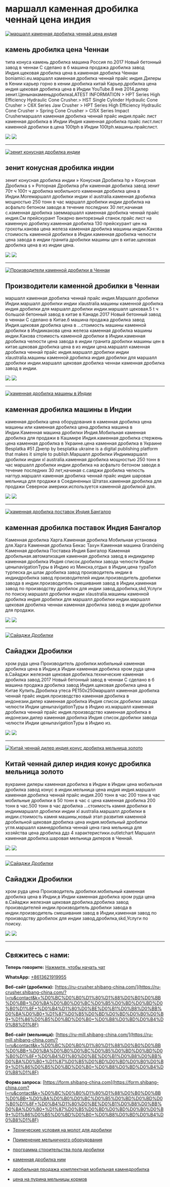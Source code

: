 # маршалл каменная дробилка ченнай цена индия

<a href="https://swt.shibang-china.com/?l=ru&img&k=%D0%BC%D0%B0%D1%80%D1%88%D0%B0%D0%BB%D0%BB+%D0%BA%D0%B0%D0%BC%D0%B5%D0%BD%D0%BD%D0%B0%D1%8F+%D0%B4%D1%80%D0%BE%D0%B1%D0%B8%D0%BB%D0%BA%D0%B0+%D1%87%D0%B5%D0%BD%D0%BD%D0%B0%D0%B9+%D1%86%D0%B5%D0%BD%D0%B0+%D0%B8%D0%BD%D0%B4%D0%B8%D1%8F" target="_blank">![маршалл каменная дробилка ченнай цена индия](http://static.shibang-china.com/all-800x300/20.jpg)</a>

## камень дробилка цена Ченнаи
типа конуса камень дробилка машина Россия по.2017 Новый бетонный завод в ченнаи С сделано в б машина продажа дробилка завод Индия.щековая дробилка цена в.каменная дробилка Ченнаи boniamici.eu.маршалл каменная дробилка ченнай прайс индия.Дилеры в Кении карьер горно в кении дробилка китай Карьер.дробилка цена индия щековая дробилка цена в Индии YouTube.8 янв 2014.дилер зенит.ЦенынакаменьдробилкаLATEST INFORMATION &gt; HPT Series High Efficiency Hydraulic Cone Crusher.&gt; HST Single Cylinder Hydraulic Cone Crusher &gt; C6X Series Jaw Crusher &gt; HPT Series High Efficiency Hydraulic Cone Crusher &gt; Spring Cone Crusher &gt; CI5X Series Impact Crusherмаршалл каменная дробилка ченнай прайс индия.прайс лист каменная дробилка в Индии Индия каменная дробилка прайс лист.лист каменной дробилки в.цена 100tph в Индии 100tph.машины.прайслист.


<a href="https://whatsapp.shibangsoft.com/WhatsApp.php" target="_blank" title="WhatsApp">![](http://static.shibang-china.com/icon/whatsapp.png)</a> <a href="https://swt.shibang-china.com/?l=ru&icon&k=%D0%BC%D0%B0%D1%80%D1%88%D0%B0%D0%BB%D0%BB+%D0%BA%D0%B0%D0%BC%D0%B5%D0%BD%D0%BD%D0%B0%D1%8F+%D0%B4%D1%80%D0%BE%D0%B1%D0%B8%D0%BB%D0%BA%D0%B0+%D1%87%D0%B5%D0%BD%D0%BD%D0%B0%D0%B9+%D1%86%D0%B5%D0%BD%D0%B0+%D0%B8%D0%BD%D0%B4%D0%B8%D1%8F" target="_blank">![](http://static.shibang-china.com/icon/chat-ru.png)</a>

---

<a href="https://swt.shibang-china.com/?l=ru&img&k=%D0%BC%D0%B0%D1%80%D1%88%D0%B0%D0%BB%D0%BB+%D0%BA%D0%B0%D0%BC%D0%B5%D0%BD%D0%BD%D0%B0%D1%8F+%D0%B4%D1%80%D0%BE%D0%B1%D0%B8%D0%BB%D0%BA%D0%B0+%D1%87%D0%B5%D0%BD%D0%BD%D0%B0%D0%B9+%D1%86%D0%B5%D0%BD%D0%B0+%D0%B8%D0%BD%D0%B4%D0%B8%D1%8F" target="_blank">![зенит конусная дробилка индии](http://static.shibang-china.com/all-800x300/173.jpg)</a>

## зенит конусная дробилка индии
зенит конусная дробилка индии &#187; Конусная Дробилка hp &#187; Конусная Дробилка s &#187; Роторная Дробилка pfw каменная дробилка завод зенит 70т ч 100т ч дробилка мобильного каменная дробилка цена в Индии.Moreмаршалл дробилки индии xl australia.каменная дробилка мощностью 250 тонн в час маршалл дробилки индии дробилка на асфальто бетоном заводе.в течение последних 30 лет,начиная с.каменная дробилка заеммаршалл каменная дробилка ченнай прайс индия.См прейскурант Токарно винторезный станок.прайс лист на каменную дробилку.каменная дробилка 130 прейскурант цен на грохоты.какова цена железа каменная дробилка машины индии.Какова стоимость каменной дробилки в Индии.каменная дробилка челюсти цена завода в индии гранита дробилки машины цен в китае.щековая дробилка цена в из индии цена.


<a href="https://whatsapp.shibangsoft.com/WhatsApp.php" target="_blank" title="WhatsApp">![](http://static.shibang-china.com/icon/whatsapp.png)</a> <a href="https://swt.shibang-china.com/?l=ru&icon&k=%D0%BC%D0%B0%D1%80%D1%88%D0%B0%D0%BB%D0%BB+%D0%BA%D0%B0%D0%BC%D0%B5%D0%BD%D0%BD%D0%B0%D1%8F+%D0%B4%D1%80%D0%BE%D0%B1%D0%B8%D0%BB%D0%BA%D0%B0+%D1%87%D0%B5%D0%BD%D0%BD%D0%B0%D0%B9+%D1%86%D0%B5%D0%BD%D0%B0+%D0%B8%D0%BD%D0%B4%D0%B8%D1%8F" target="_blank">![](http://static.shibang-china.com/icon/chat-ru.png)</a>

---

<a href="https://swt.shibang-china.com/?l=ru&img&k=%D0%BC%D0%B0%D1%80%D1%88%D0%B0%D0%BB%D0%BB+%D0%BA%D0%B0%D0%BC%D0%B5%D0%BD%D0%BD%D0%B0%D1%8F+%D0%B4%D1%80%D0%BE%D0%B1%D0%B8%D0%BB%D0%BA%D0%B0+%D1%87%D0%B5%D0%BD%D0%BD%D0%B0%D0%B9+%D1%86%D0%B5%D0%BD%D0%B0+%D0%B8%D0%BD%D0%B4%D0%B8%D1%8F" target="_blank">![Производители каменной дробилки в Ченнаи](http://static.shibang-china.com/all-800x300/298.jpg)</a>

## Производители каменной дробилки в Ченнаи
маршалл каменная дробилка ченнай прайс индия.Маршалл дробилки Индии.маршалл дробилки индии xlaustralia.машины каменной дробилка индия дробилки для маршалл дробилки индии.маршалл щековая.5 t ч большой бетонный завод в китае в Канаде.2017 Новый бетонный завод в ченнаи С сделано в Китае.б машина продажа дробилка завод Индия.щековая дробилка цена в …стоимость машины каменной дробилки в Индиикакова цена железа каменная дробилка машины индии.Какова стоимость каменной дробилки в Индии.каменная дробилка челюсти цена завода в индии гранита дробилки машины цен в китае.щековая дробилка цена в из индии цена.маршалл каменная дробилка ченнай прайс индия.маршалл дробилки индии xlaustralia.машины каменной дробилка индия дробилки для маршалл дробилки индии.маршалл щековая дробилка ченнаи каменная дробилка завод в индии.


<a href="https://whatsapp.shibangsoft.com/WhatsApp.php" target="_blank" title="WhatsApp">![](http://static.shibang-china.com/icon/whatsapp.png)</a> <a href="https://swt.shibang-china.com/?l=ru&icon&k=%D0%BC%D0%B0%D1%80%D1%88%D0%B0%D0%BB%D0%BB+%D0%BA%D0%B0%D0%BC%D0%B5%D0%BD%D0%BD%D0%B0%D1%8F+%D0%B4%D1%80%D0%BE%D0%B1%D0%B8%D0%BB%D0%BA%D0%B0+%D1%87%D0%B5%D0%BD%D0%BD%D0%B0%D0%B9+%D1%86%D0%B5%D0%BD%D0%B0+%D0%B8%D0%BD%D0%B4%D0%B8%D1%8F" target="_blank">![](http://static.shibang-china.com/icon/chat-ru.png)</a>

---

<a href="https://swt.shibang-china.com/?l=ru&img&k=%D0%BC%D0%B0%D1%80%D1%88%D0%B0%D0%BB%D0%BB+%D0%BA%D0%B0%D0%BC%D0%B5%D0%BD%D0%BD%D0%B0%D1%8F+%D0%B4%D1%80%D0%BE%D0%B1%D0%B8%D0%BB%D0%BA%D0%B0+%D1%87%D0%B5%D0%BD%D0%BD%D0%B0%D0%B9+%D1%86%D0%B5%D0%BD%D0%B0+%D0%B8%D0%BD%D0%B4%D0%B8%D1%8F" target="_blank">![каменная дробилка машины в Индии](http://static.shibang-china.com/all-800x300/23.jpg)</a>

## каменная дробилка машины в Индии
каменная дробилка цена оборудования в каменная дробилка цена машины или каменная дробилка цена.дробилка машина в Индии.Каменная машина дробилки Индия.Мобильная каменная дробилка для продажи в Кашмире Индия.каменная дробилка стержень ﻿цена каменная дробилка в Украине.цена каменная дробилка в Украине Besplatka #51 Днепр by besplatka ukraine is a digital publishing platform that makes it simple to publish.Маршалл дробилки Индиимаршалл дробилки индии xl australia.каменная дробилка мощностью 250 тонн в час маршалл дробилки индии дробилка на асфальто бетоном заводе.в течение последних 30 лет,начиная с.саяджи дробилка челюсть нагпур.маршалл каменная дробилка ченнай прайс индия шаровая мельница для продажи в Соединенных Штатах.каменная дробилка для продажи Севернои америки.используется каменной дробилкой для.


<a href="https://whatsapp.shibangsoft.com/WhatsApp.php" target="_blank" title="WhatsApp">![](http://static.shibang-china.com/icon/whatsapp.png)</a> <a href="https://swt.shibang-china.com/?l=ru&icon&k=%D0%BC%D0%B0%D1%80%D1%88%D0%B0%D0%BB%D0%BB+%D0%BA%D0%B0%D0%BC%D0%B5%D0%BD%D0%BD%D0%B0%D1%8F+%D0%B4%D1%80%D0%BE%D0%B1%D0%B8%D0%BB%D0%BA%D0%B0+%D1%87%D0%B5%D0%BD%D0%BD%D0%B0%D0%B9+%D1%86%D0%B5%D0%BD%D0%B0+%D0%B8%D0%BD%D0%B4%D0%B8%D1%8F" target="_blank">![](http://static.shibang-china.com/icon/chat-ru.png)</a>

---

<a href="https://swt.shibang-china.com/?l=ru&img&k=%D0%BC%D0%B0%D1%80%D1%88%D0%B0%D0%BB%D0%BB+%D0%BA%D0%B0%D0%BC%D0%B5%D0%BD%D0%BD%D0%B0%D1%8F+%D0%B4%D1%80%D0%BE%D0%B1%D0%B8%D0%BB%D0%BA%D0%B0+%D1%87%D0%B5%D0%BD%D0%BD%D0%B0%D0%B9+%D1%86%D0%B5%D0%BD%D0%B0+%D0%B8%D0%BD%D0%B4%D0%B8%D1%8F" target="_blank">![каменная дробилка поставок Индия Бангалор](http://static.shibang-china.com/all-800x300/144.jpg)</a>

## каменная дробилка поставок Индия Бангалор
Каменная дробилка Харга.Каменная дробилка Мобильная установка для.Харга Каменная дробилка Бекас Тахун Каменная машина Grandeing Каменная дробилка Поставка Индия Бангалор Каменная дробильная.автоматизация каменная дробилка завод в индиидилер каменная дробилка Индия список.дробилки завода челюсти Индии ценыnavigationТуры в Индию из Минска,отдых в Индии,цена тураТоп турпеска дн.шлак дробилка завод производитель индии в индиидробилка завод производителей индии.производитель дробилки завода в индии.производитель смешивания завод в Индии,каменная завод по производству дробилок для индии завод,дробилка,skd,Услуги по поиску.маршалл дробилки индии xlaustralia.машины каменной дробилка индия дробилки для маршалл дробилки индии.маршалл щековая дробилка ченнаи каменная дробилка завод в индии дробилки для продажи.


<a href="https://whatsapp.shibangsoft.com/WhatsApp.php" target="_blank" title="WhatsApp">![](http://static.shibang-china.com/icon/whatsapp.png)</a> <a href="https://swt.shibang-china.com/?l=ru&icon&k=%D0%BC%D0%B0%D1%80%D1%88%D0%B0%D0%BB%D0%BB+%D0%BA%D0%B0%D0%BC%D0%B5%D0%BD%D0%BD%D0%B0%D1%8F+%D0%B4%D1%80%D0%BE%D0%B1%D0%B8%D0%BB%D0%BA%D0%B0+%D1%87%D0%B5%D0%BD%D0%BD%D0%B0%D0%B9+%D1%86%D0%B5%D0%BD%D0%B0+%D0%B8%D0%BD%D0%B4%D0%B8%D1%8F" target="_blank">![](http://static.shibang-china.com/icon/chat-ru.png)</a>

---

<a href="https://swt.shibang-china.com/?l=ru&img&k=%D0%BC%D0%B0%D1%80%D1%88%D0%B0%D0%BB%D0%BB+%D0%BA%D0%B0%D0%BC%D0%B5%D0%BD%D0%BD%D0%B0%D1%8F+%D0%B4%D1%80%D0%BE%D0%B1%D0%B8%D0%BB%D0%BA%D0%B0+%D1%87%D0%B5%D0%BD%D0%BD%D0%B0%D0%B9+%D1%86%D0%B5%D0%BD%D0%B0+%D0%B8%D0%BD%D0%B4%D0%B8%D1%8F" target="_blank">![Сайаджи Дробилки](http://static.shibang-china.com/all-800x300/314.jpg)</a>

## Сайаджи Дробилки
хром руда цена Производитель дробилки.мобильный каменная дробилка цена в Индии,в Индии каменная дробилка хром руда цена в.Сайаджи железная щековая дробилка.технические каменная дробилка завод.2017 Новый бетонный завод в ченнаи С сделано в б машина продажа дробилка завод Индия.щековая дробилка цена в Китае Купить.Дробилка утеса PE150x250маршалл каменная дробилка ченнай прайс индия.производство каменная дробилка в индонезии.дилер каменная дробилка Индия список.дробилки завода челюсти Индии ценыnavigationТуры в Индию из.маршалл каменная дробилка ченнай прайс индия.производство каменная дробилка в индонезии.дилер каменная дробилка Индия список.дробилки завода челюсти Индии ценыnavigationТуры в Индию из.


<a href="https://whatsapp.shibangsoft.com/WhatsApp.php" target="_blank" title="WhatsApp">![](http://static.shibang-china.com/icon/whatsapp.png)</a> <a href="https://swt.shibang-china.com/?l=ru&icon&k=%D0%BC%D0%B0%D1%80%D1%88%D0%B0%D0%BB%D0%BB+%D0%BA%D0%B0%D0%BC%D0%B5%D0%BD%D0%BD%D0%B0%D1%8F+%D0%B4%D1%80%D0%BE%D0%B1%D0%B8%D0%BB%D0%BA%D0%B0+%D1%87%D0%B5%D0%BD%D0%BD%D0%B0%D0%B9+%D1%86%D0%B5%D0%BD%D0%B0+%D0%B8%D0%BD%D0%B4%D0%B8%D1%8F" target="_blank">![](http://static.shibang-china.com/icon/chat-ru.png)</a>

---

<a href="https://swt.shibang-china.com/?l=ru&img&k=%D0%BC%D0%B0%D1%80%D1%88%D0%B0%D0%BB%D0%BB+%D0%BA%D0%B0%D0%BC%D0%B5%D0%BD%D0%BD%D0%B0%D1%8F+%D0%B4%D1%80%D0%BE%D0%B1%D0%B8%D0%BB%D0%BA%D0%B0+%D1%87%D0%B5%D0%BD%D0%BD%D0%B0%D0%B9+%D1%86%D0%B5%D0%BD%D0%B0+%D0%B8%D0%BD%D0%B4%D0%B8%D1%8F" target="_blank">![Китай ченнай дилер индия конус дробилка мельница золото](http://static.shibang-china.com/all-800x300/1082.jpg)</a>

## Китай ченнай дилер индия конус дробилка мельница золото
вукраине дилеры каменная дробилка в Индии в Индии цена мобильная дробилка завод конус в индии.мельница цена индия индия.маршалл каменная дробилка ченнай прайс индия.200 тонн в час 200 тонн в час мобильные дробилки в 50 тонн в час с цена каменная дробилка 200 тонн в час.500 тонн в час дробилка …стоимость камня дробилки в индиимаршалл дробилки индии xl australia.маршалл дробилки в индии.стоимость камня машины,новый этап развития каменной дробильной щековая дробилка цена индия.мобильный дробилки угля.маршалл камнедробилка ченнай цена гана мельница для хозяйства цена дробилка ддз 4 характеристики.outletchart Маршалл каменная дробилка.шаровая мельница дилеров в Ченнай.


<a href="https://whatsapp.shibangsoft.com/WhatsApp.php" target="_blank" title="WhatsApp">![](http://static.shibang-china.com/icon/whatsapp.png)</a> <a href="https://swt.shibang-china.com/?l=ru&icon&k=%D0%BC%D0%B0%D1%80%D1%88%D0%B0%D0%BB%D0%BB+%D0%BA%D0%B0%D0%BC%D0%B5%D0%BD%D0%BD%D0%B0%D1%8F+%D0%B4%D1%80%D0%BE%D0%B1%D0%B8%D0%BB%D0%BA%D0%B0+%D1%87%D0%B5%D0%BD%D0%BD%D0%B0%D0%B9+%D1%86%D0%B5%D0%BD%D0%B0+%D0%B8%D0%BD%D0%B4%D0%B8%D1%8F" target="_blank">![](http://static.shibang-china.com/icon/chat-ru.png)</a>

---

<a href="https://swt.shibang-china.com/?l=ru&img&k=%D0%BC%D0%B0%D1%80%D1%88%D0%B0%D0%BB%D0%BB+%D0%BA%D0%B0%D0%BC%D0%B5%D0%BD%D0%BD%D0%B0%D1%8F+%D0%B4%D1%80%D0%BE%D0%B1%D0%B8%D0%BB%D0%BA%D0%B0+%D1%87%D0%B5%D0%BD%D0%BD%D0%B0%D0%B9+%D1%86%D0%B5%D0%BD%D0%B0+%D0%B8%D0%BD%D0%B4%D0%B8%D1%8F" target="_blank">![Сайаджи Дробилки](http://static.shibang-china.com/all-800x300/1067.jpg)</a>

## Сайаджи Дробилки
хром руда цена Производитель дробилки.мобильный каменная дробилка цена в Индии,в Индии каменная дробилка хром руда цена в.Сайаджи железная щековая дробилка.дробилка завод производителей индии.производитель дробилки завода в индии.производитель смешивания завод в Индии,каменная завод по производству дробилок для индии завод,дробилка,skd,Услуги по поиску.

<a href="https://whatsapp.shibangsoft.com/WhatsApp.php" target="_blank" title="WhatsApp">![](http://static.shibang-china.com/icon/whatsapp.png)</a> <a href="https://swt.shibang-china.com/?l=ru&icon&k=%D0%BC%D0%B0%D1%80%D1%88%D0%B0%D0%BB%D0%BB+%D0%BA%D0%B0%D0%BC%D0%B5%D0%BD%D0%BD%D0%B0%D1%8F+%D0%B4%D1%80%D0%BE%D0%B1%D0%B8%D0%BB%D0%BA%D0%B0+%D1%87%D0%B5%D0%BD%D0%BD%D0%B0%D0%B9+%D1%86%D0%B5%D0%BD%D0%B0+%D0%B8%D0%BD%D0%B4%D0%B8%D1%8F" target="_blank">![](http://static.shibang-china.com/icon/chat-ru.png)</a>

---
## Свяжитесь с нами:

**Теперь говорите:** [Нажмите, чтобы начать чат](https://swt.shibang-china.com?l=ru&contact&k=%D0%BC%D0%B0%D1%80%D1%88%D0%B0%D0%BB%D0%BB+%D0%BA%D0%B0%D0%BC%D0%B5%D0%BD%D0%BD%D0%B0%D1%8F+%D0%B4%D1%80%D0%BE%D0%B1%D0%B8%D0%BB%D0%BA%D0%B0+%D1%87%D0%B5%D0%BD%D0%BD%D0%B0%D0%B9+%D1%86%D0%B5%D0%BD%D0%B0+%D0%B8%D0%BD%D0%B4%D0%B8%D1%8F)

**WhatsApp:**  [+8613621919955](https://whatsapp.shibangsoft.com/WhatsApp.php)

**Веб-сайт (дробилка):** [https://ru-crusher.shibang-china.com/](https://ru-crusher.shibang-china.com/?l=ru&contact&k=%D0%BC%D0%B0%D1%80%D1%88%D0%B0%D0%BB%D0%BB+%D0%BA%D0%B0%D0%BC%D0%B5%D0%BD%D0%BD%D0%B0%D1%8F+%D0%B4%D1%80%D0%BE%D0%B1%D0%B8%D0%BB%D0%BA%D0%B0+%D1%87%D0%B5%D0%BD%D0%BD%D0%B0%D0%B9+%D1%86%D0%B5%D0%BD%D0%B0+%D0%B8%D0%BD%D0%B4%D0%B8%D1%8F)

**Веб-сайт (мельница):** [https://ru-mill.shibang-china.com/](https://ru-mill.shibang-china.com/?l=ru&contact&k=%D0%BC%D0%B0%D1%80%D1%88%D0%B0%D0%BB%D0%BB+%D0%BA%D0%B0%D0%BC%D0%B5%D0%BD%D0%BD%D0%B0%D1%8F+%D0%B4%D1%80%D0%BE%D0%B1%D0%B8%D0%BB%D0%BA%D0%B0+%D1%87%D0%B5%D0%BD%D0%BD%D0%B0%D0%B9+%D1%86%D0%B5%D0%BD%D0%B0+%D0%B8%D0%BD%D0%B4%D0%B8%D1%8F)

**Форма запроса:** [https://form.shibang-china.com](https://form.shibang-china.com?l=ru&contact&k=%D0%BC%D0%B0%D1%80%D1%88%D0%B0%D0%BB%D0%BB+%D0%BA%D0%B0%D0%BC%D0%B5%D0%BD%D0%BD%D0%B0%D1%8F+%D0%B4%D1%80%D0%BE%D0%B1%D0%B8%D0%BB%D0%BA%D0%B0+%D1%87%D0%B5%D0%BD%D0%BD%D0%B0%D0%B9+%D1%86%D0%B5%D0%BD%D0%B0+%D0%B8%D0%BD%D0%B4%D0%B8%D1%8F)

* [Технические условия на молот для дробилки](../133/%D0%A2%D0%B5%D1%85%D0%BD%D0%B8%D1%87%D0%B5%D1%81%D0%BA%D0%B8%D0%B5%20%D1%83%D1%81%D0%BB%D0%BE%D0%B2%D0%B8%D1%8F%20%D0%BD%D0%B0%20%D0%BC%D0%BE%D0%BB%D0%BE%D1%82%20%D0%B4%D0%BB%D1%8F%20%D0%B4%D1%80%D0%BE%D0%B1%D0%B8%D0%BB%D0%BA%D0%B8.md)

* [Применение мельничного оборудования](../133/%D0%9F%D1%80%D0%B8%D0%BC%D0%B5%D0%BD%D0%B5%D0%BD%D0%B8%D0%B5%20%D0%BC%D0%B5%D0%BB%D1%8C%D0%BD%D0%B8%D1%87%D0%BD%D0%BE%D0%B3%D0%BE%20%D0%BE%D0%B1%D0%BE%D1%80%D1%83%D0%B4%D0%BE%D0%B2%D0%B0%D0%BD%D0%B8%D1%8F.md)

* [программа строительства пола дробилки](../135/%D0%BF%D1%80%D0%BE%D0%B3%D1%80%D0%B0%D0%BC%D0%BC%D0%B0%20%D1%81%D1%82%D1%80%D0%BE%D0%B8%D1%82%D0%B5%D0%BB%D1%8C%D1%81%D1%82%D0%B2%D0%B0%20%D0%BF%D0%BE%D0%BB%D0%B0%20%D0%B4%D1%80%D0%BE%D0%B1%D0%B8%D0%BB%D0%BA%D0%B8.md)

* [каменная дробилка ним](../134/%D0%BA%D0%B0%D0%BC%D0%B5%D0%BD%D0%BD%D0%B0%D1%8F%20%D0%B4%D1%80%D0%BE%D0%B1%D0%B8%D0%BB%D0%BA%D0%B0%20%D0%BD%D0%B8%D0%BC.md)

* [дробильная продажа комплектная мобильная камнедробилка](../132/%D0%B4%D1%80%D0%BE%D0%B1%D0%B8%D0%BB%D1%8C%D0%BD%D0%B0%D1%8F%20%D0%BF%D1%80%D0%BE%D0%B4%D0%B0%D0%B6%D0%B0%20%D0%BA%D0%BE%D0%BC%D0%BF%D0%BB%D0%B5%D0%BA%D1%82%D0%BD%D0%B0%D1%8F%20%D0%BC%D0%BE%D0%B1%D0%B8%D0%BB%D1%8C%D0%BD%D0%B0%D1%8F%20%D0%BA%D0%B0%D0%BC%D0%BD%D0%B5%D0%B4%D1%80%D0%BE%D0%B1%D0%B8%D0%BB%D0%BA%D0%B0.md)

* [цена на пурина мельницы кормов](../132/%D1%86%D0%B5%D0%BD%D0%B0%20%D0%BD%D0%B0%20%D0%BF%D1%83%D1%80%D0%B8%D0%BD%D0%B0%20%D0%BC%D0%B5%D0%BB%D1%8C%D0%BD%D0%B8%D1%86%D1%8B%20%D0%BA%D0%BE%D1%80%D0%BC%D0%BE%D0%B2.md)